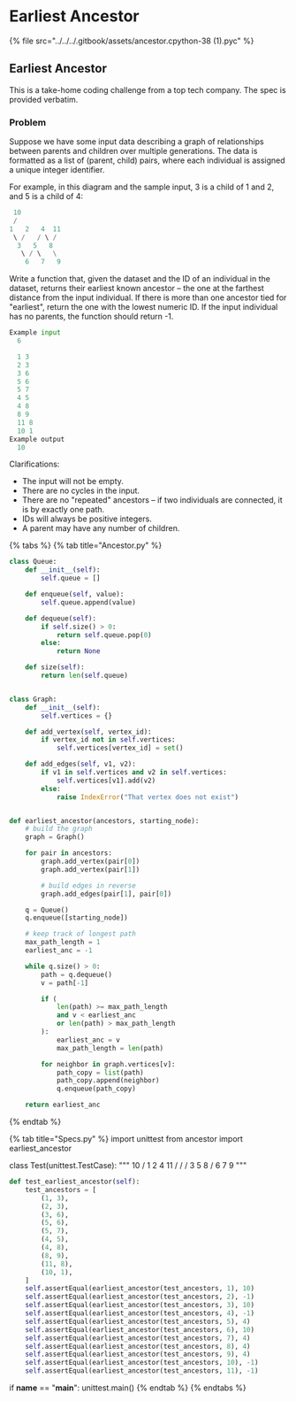# Earliest Ancestor

{% file src="../../../.gitbook/assets/ancestor.cpython-38 \(1\).pyc" %}

## Earliest Ancestor

This is a take-home coding challenge from a top tech company. The spec is provided verbatim.

### Problem

Suppose we have some input data describing a graph of relationships between parents and children over multiple generations. The data is formatted as a list of \(parent, child\) pairs, where each individual is assigned a unique integer identifier.

For example, in this diagram and the sample input, 3 is a child of 1 and 2, and 5 is a child of 4:

```python
 10
 /
1   2   4  11
 \ /   / \ /
  3   5   8
   \ / \   \
    6   7   9
```

Write a function that, given the dataset and the ID of an individual in the dataset, returns their earliest known ancestor – the one at the farthest distance from the input individual. If there is more than one ancestor tied for "earliest", return the one with the lowest numeric ID. If the input individual has no parents, the function should return -1.

```python
Example input
  6

  1 3
  2 3
  3 6
  5 6
  5 7
  4 5
  4 8
  8 9
  11 8
  10 1
Example output
  10
```

Clarifications:

- The input will not be empty.
- There are no cycles in the input.
- There are no "repeated" ancestors – if two individuals are connected, it is by exactly one path.
- IDs will always be positive integers.
- A parent may have any number of children.

{% tabs %} {% tab title="Ancestor.py" %}

```python
class Queue:
    def __init__(self):
        self.queue = []

    def enqueue(self, value):
        self.queue.append(value)

    def dequeue(self):
        if self.size() > 0:
            return self.queue.pop(0)
        else:
            return None

    def size(self):
        return len(self.queue)


class Graph:
    def __init__(self):
        self.vertices = {}

    def add_vertex(self, vertex_id):
        if vertex_id not in self.vertices:
            self.vertices[vertex_id] = set()

    def add_edges(self, v1, v2):
        if v1 in self.vertices and v2 in self.vertices:
            self.vertices[v1].add(v2)
        else:
            raise IndexError("That vertex does not exist")


def earliest_ancestor(ancestors, starting_node):
    # build the graph
    graph = Graph()

    for pair in ancestors:
        graph.add_vertex(pair[0])
        graph.add_vertex(pair[1])

        # build edges in reverse
        graph.add_edges(pair[1], pair[0])

    q = Queue()
    q.enqueue([starting_node])

    # keep track of longest path
    max_path_length = 1
    earliest_anc = -1

    while q.size() > 0:
        path = q.dequeue()
        v = path[-1]

        if (
            len(path) >= max_path_length
            and v < earliest_anc
            or len(path) > max_path_length
        ):
            earliest_anc = v
            max_path_length = len(path)

        for neighbor in graph.vertices[v]:
            path_copy = list(path)
            path_copy.append(neighbor)
            q.enqueue(path_copy)

    return earliest_anc

```

{% endtab %}

{% tab title="Specs.py" %} import unittest from ancestor import earliest_ancestor

class Test\(unittest.TestCase\): """ 10 / 1 2 4 11 / / / 3 5 8 / 6 7 9 """

```python
def test_earliest_ancestor(self):
    test_ancestors = [
        (1, 3),
        (2, 3),
        (3, 6),
        (5, 6),
        (5, 7),
        (4, 5),
        (4, 8),
        (8, 9),
        (11, 8),
        (10, 1),
    ]
    self.assertEqual(earliest_ancestor(test_ancestors, 1), 10)
    self.assertEqual(earliest_ancestor(test_ancestors, 2), -1)
    self.assertEqual(earliest_ancestor(test_ancestors, 3), 10)
    self.assertEqual(earliest_ancestor(test_ancestors, 4), -1)
    self.assertEqual(earliest_ancestor(test_ancestors, 5), 4)
    self.assertEqual(earliest_ancestor(test_ancestors, 6), 10)
    self.assertEqual(earliest_ancestor(test_ancestors, 7), 4)
    self.assertEqual(earliest_ancestor(test_ancestors, 8), 4)
    self.assertEqual(earliest_ancestor(test_ancestors, 9), 4)
    self.assertEqual(earliest_ancestor(test_ancestors, 10), -1)
    self.assertEqual(earliest_ancestor(test_ancestors, 11), -1)
```

if **name** == "**main**": unittest.main\(\) {% endtab %} {% endtabs %}
